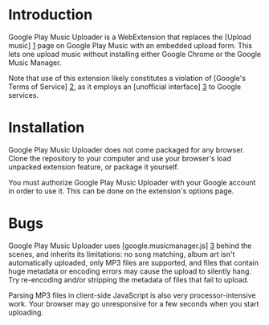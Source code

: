 # Introduction

Google Play Music Uploader is a WebExtension that replaces the [Upload
music] [1] page on Google Play Music with an embedded upload form.  This
lets one upload music without installing either Google Chrome or the
Google Music Manager.

Note that use of this extension likely constitutes a violation of
[Google's Terms of Service] [2], as it employs an [unofficial interface]
[3] to Google services.

# Installation

Google Play Music Uploader does not come packaged for any browser.
Clone the repository to your computer and use your browser's load
unpacked extension feature, or package it yourself.

You must authorize Google Play Music Uploader with your Google
account in order to use it.  This can be done on the extension's
options page.

# Bugs

Google Play Music Uploader uses [google.musicmanager.js] [3] behind the
scenes, and inherits its limitations: no song matching, album art isn't
automatically uploaded, only MP3 files are supported, and files that
contain huge metadata or encoding errors may cause the upload to
silently hang.  Try re-encoding and/or stripping the metadata of files
that fail to upload.

Parsing MP3 files in client-side JavaScript is also very
processor-intensive work.  Your browser may go unresponsive for a few
seconds when you start uploading.

[1]: https://play.google.com/music/listen#/manager
[2]: https://www.google.com/intl/en/policies/terms/
[3]: https://github.com/lxr/google.musicmanager.js
